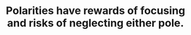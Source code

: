 ---
title: Polarities have rewards of focusing and risks of neglecting either pole.
tags: human daoism nondual
---